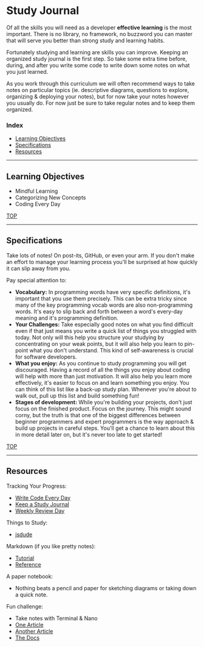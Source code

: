 # Study Journal

Of all the skills you will need as a developer __effective learning__ is the most important.  There is no library, no framework, no buzzword you can master that will serve you better than strong study and learning habits.

Fortunately studying and learning are skills you can improve.  Keeping an organized study journal is the first step.  So take some extra time before, during, and after you write some code to write down some notes on what you just learned.

As you work through this curriculum we will often recommend ways to take notes on particular topics (ie. descriptive diagrams, questions to explore, organizing & deploying your notes), but for now take your notes however you usually do.  For now just be sure to take regular notes and to keep them organized.

### Index
* [Learning Objectives](#learning-objectives)
* [Specifications](#specifications)
* [Resources](#resources)

---

## Learning Objectives

* Mindful Learning
* Categorizing New Concepts
* Coding Every Day

[TOP](#index)

---

## Specifications

Take lots of notes!  On post-its, GitHub, or even your arm.  If you don't make an effort to manage your learning process you'll be surprised at how quickly it can slip away from you.


Pay special attention to:
* __Vocabulary:__ In programming words have very specific definitions, it's important that you use them precisely.  This can be extra tricky since many of the key programming vocab words are also non-programming words.  It's easy to slip back and forth between a word's every-day meaning and it's programming definition.
* __Your Challenges:__ Take especially good notes on what you find difficult even if that just means you write a quick list of things you struggled with today.  Not only will this help you structure your studying by concentrating on your weak points, but it will also help you learn to pin-point what you don't understand.  This kind of self-awareness is crucial for software developers.
* __What you enjoy:__ As you continue to study programming you will get discouraged.  Having a record of all the things you enjoy about coding will help with more than just motivation.  It will also help you learn more effectively, it's easier to focus on and learn something you enjoy.  You can think of this list like a back-up study plan.  Whenever you're about to walk out, pull up this list and build something fun!
* __Stages of development:__  While you're building your projects, don't just focus on the finished product.  Focus on the journey.  This might sound corny, but the truth is that one of the biggest differences between beginner programmers and expert programmers is the way approach & build up projects in careful steps.  You'll get a chance to learn about this in more detail later on, but it's never too late to get started!


[TOP](#index)

---

## Resources

Tracking Your Progress:
* [Write Code Every Day](https://johnresig.com/blog/write-code-every-day/)
* [Keep a Study Journal](https://www.instatrick.com/writing-programming-journal/)
* [Weekly Review Day](https://www.youtube.com/watch?v=PlTrxpNaZI8)

Things to Study:
* [jsdude](https://www.thatjsdude.com/interview/)

Markdown (if you like pretty notes):
* [Tutorial](https://www.markdowntutorial.com)
* [Reference](https://guides.github.com/features/mastering-markdown/)


A paper notebook:
* Nothing beats a pencil and paper for sketching diagrams or taking down a quick note.


Fun challenge:
* Take notes with Terminal &  Nano
* [One Article](https://www.howtogeek.com/howto/42980/the-beginners-guide-to-nano-the-linux-command-line-text-editor/)
* [Another Article](http://www.tuxradar.com/content/text-editing-nano-made-easy)
* [The Docs](https://www.nano-editor.org/dist/v2.9/nano.html)

